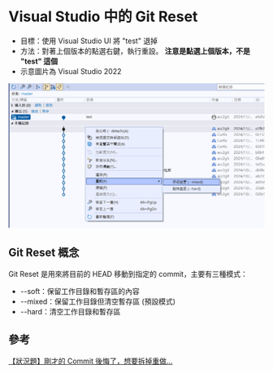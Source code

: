 # Visual Studio 中的 Git Reset

- 目標：使用 Visual Studio UI 將 "test" 退掉
- 方法：對著上個版本的點選右鍵，執行重設。 **注意是點選上個版本，不是 "test" 這個**
- 示意圖片為 Visual Studio 2022

![](01.png)

## Git Reset 概念

Git Reset 是用來將目前的 HEAD 移動到指定的 commit，主要有三種模式：
- --soft：保留工作目錄和暫存區的內容
- --mixed：保留工作目錄但清空暫存區 (預設模式)
- --hard：清空工作目錄和暫存區

## 參考
[【狀況題】剛才的 Commit 後悔了，想要拆掉重做…](https://gitbook.tw/chapters/using-git/reset-commit)